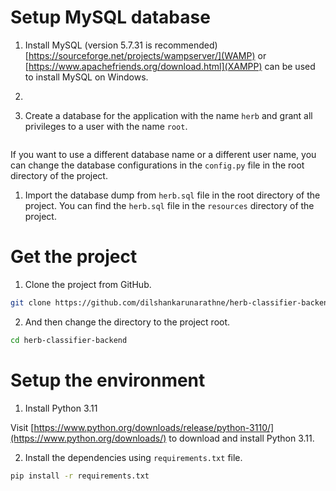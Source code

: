 # Setup MySQL database

1. Install MySQL (version 5.7.31 is recommended)  
[https://sourceforge.net/projects/wampserver/](WAMP) or [https://www.apachefriends.org/download.html](XAMPP) can be used to install MySQL on Windows.

2. 

3. Create a database for the application with the name `herb` and grant all privileges to a user with the name `root`.

```

```


If you want to use a different database name or a different user name, you can change the database configurations in the `config.py` file in the root directory of the project.

1. Import the database dump from `herb.sql` file in the root directory of the project.
You can find the `herb.sql` file in the `resources` directory of the project.

# Get the project

1. Clone the project from GitHub.

```bash
git clone https://github.com/dilshankarunarathne/herb-classifier-backend.git
```

2. And then change the directory to the project root.

```bash
cd herb-classifier-backend
```

# Setup the environment

1. Install Python 3.11

Visit [https://www.python.org/downloads/release/python-3110/](https://www.python.org/downloads/) to download and install Python 3.11.

2. Install the dependencies using `requirements.txt` file.

```bash
pip install -r requirements.txt
```



